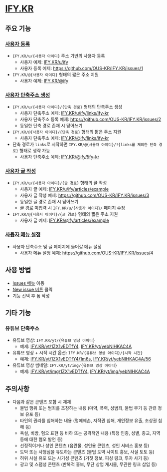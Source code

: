 # [IFY.KR](https://ify.kr)

## 주요 기능

### [사용자 등록](https://github.com/OUS-KR/IFY.KR/issues/new?template=01-user-register-by-issue.yml)

- `IFY.KR/u/{사용자 아이디}` 주소 기반의 사용자 등록
  - 사용자 예제: [IFY.KR/u/ify](https://ify.kr/u/ify)
  - 사용자 등록 예제: https://github.com/OUS-KR/IFY.KR/issues/1
- `IFY.KR/@{사용자 아이디}` 형태의 짧은 주소 지원
  - 사용자 예제: [IFY.KR/@ify](https://ify.kr/@ify)

### [사용자 단축주소 생성](https://github.com/OUS-KR/IFY.KR/issues/new?template=02-user-short-url-register-by-issue.yml)

- `IFY.KR/u/{사용자 아이디}/{단축 경로}` 형태의 단축주소 생성
  - 사용자 단축주소 예제: [IFY.KR/u/ify/links/ify-kr](https://ify.kr/u/ify/links/ify-kr)
  - 사용자 단축주소 등록 예제: https://github.com/OUS-KR/IFY.KR/issues/2
  - 동일한 단축 경로 존재 시 덮어쓰기
- `IFY.KR/@{사용자 아이디}/{단축 경로}` 형태의 짧은 주소 지원
  - 사용자 단축주소 예제: [IFY.KR/@ify/links/ify-kr](https://ify.kr/@ify/links/ify-kr)
- 단축 경로가 `links`로 시작하면 `IFY.KR/@{사용자 아이디}/!{links를 제외한 단축 경로}` 형태로 생략 가능
  - 사용자 단축주소 예제: [IFY.KR/@ify/!ify-kr](https://ify.kr/@ify/!ify-kr)

### [사용자 글 작성](https://github.com/OUS-KR/IFY.KR/issues/new?template=03-user-article-writing-by-issue.yml)

- `IFY.KR/u/{사용자 아이디}/{글 경로}` 형태의 글 작성
  - 사용자 글 예제: [IFY.KR/u/ify/articles/example](https://ify.kr/u/ify/articles/example)
  - 사용자 글 작성 예제: https://github.com/OUS-KR/IFY.KR/issues/3
  - 동일한 글 경로 존재 시 덮어쓰기
  - 글 경로 미입력 시 `IFY.KR/u/{사용자 아이디}/` 페이지 수정
- `IFY.KR/@{사용자 아이디}/{글 경로}` 형태의 짧은 주소 지원
  - 사용자 글 예제: [IFY.KR/@ify/articles/example](https://ify.kr/@ify/articles/example)
 
### [사용자 메뉴 설정](https://github.com/OUS-KR/IFY.KR/issues/new?template=04-user-menu-setting-by-issue.yml)

- 사용자 단축주소 및 글 페이지에 들어갈 메뉴 설정
  - 사용자 메뉴 설정 예제: https://github.com/OUS-KR/IFY.KR/issues/4

## 사용 방법

- [Issues 메뉴](https://github.com/OUS-KR/IFY.KR/issues) 이동
- [New issue 버튼](https://github.com/OUS-KR/IFY.KR/issues/new/choose) 클릭
- 기능 선택 후 폼 작성

## 기타 기능

### 유튜브 단축주소

- 유튜브 영상: `IFY.KR/yt/{유튜브 영상 아이디}`
  - 예제: [IFY.KR/yt/1ZX1vEDTfY4](https://ify.kr/yt/1ZX1vEDTfY4), [IFY.KR/yt/yebNIHKAC4A](https://ify.kr/yt/yebNIHKAC4A)
- 유튜브 영상 + 시작 시간 옵션: `IFY.KR/{유튜브 영상 아이디}/{시작 시간}`
  - 예제: [IFY.KR/yt/1ZX1vEDTfY4/1m6s](https://ify.kr/yt/1ZX1vEDTfY4/1m6s), [IFY.KR/yt/yebNIHKAC4A/56](https://ify.kr/yt/yebNIHKAC4A/56)
- 유튜브 영상 썸네일: `IFY.KR/yt/img/{유튜브 영상 아이디}`
  - 예제: [IFY.KR/yt/img/1ZX1vEDTfY4](https://ify.kr/yt/img/1ZX1vEDTfY4), [IFY.KR/yt/img/yebNIHKAC4A](https://ify.kr/yt/img/yebNIHKAC4A)

## 주의사항

- 다음과 같은 콘텐츠 포함 시 제재
  - 불법 행위 또는 범죄를 조장하는 내용 (마약, 폭력, 성범죄, 불법 무기 등 관련 정보 유포 등)
  - 타인의 권리를 침해하는 내용 (명예훼손, 저작권 침해, 개인정보 유출, 초상권 침해 등)
  - 욕설, 비방, 혐오 표현 등 비하 또는 공격적인 내용 (특정 인종, 성별, 종교, 지역 등에 대한 혐오 발언 등)
  - 선정적이거나 성인 콘텐츠 (음란물, 성인용 콘텐츠, 성인 서비스 홍보 등)
  - 도박 또는 사행심을 유도하는 콘텐츠 (불법 도박 사이트 홍보, 사설 토토 등)
  - 허위 사실 유포 또는 사기성 콘텐츠 (거짓 정보, 피싱 링크, 투자 사기 등)
  - 광고 및 스팸성 콘텐츠 (반복적 홍보, 무단 상업 게시물, 무관한 링크 삽입 등)